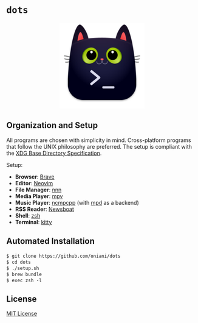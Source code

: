 # `dots`

<p align="center"><img src="kitty.png" alt="Logo" width="224" /></p>

## Organization and Setup




All programs are chosen with simplicity in mind. Cross-platform programs that
follow the UNIX philosophy are preferred. The setup is compliant with the
[XDG Base Directory Specification](https://specifications.freedesktop.org/basedir-spec/basedir-spec-latest.html).

Setup:

- **Browser**: [Brave](https://github.com/brave/brave-browser)
- **Editor**: [Neovim](https://github.com/neovim/neovim/)
- **File Manager**: [nnn](https://github.com/jarun/nnn)
- **Media Player**: [mpv](https://mpv.io/)
- **Music Player**: [ncmpcpp](https://rybczak.net/ncmpcpp/) (with [mpd](https://www.musicpd.org/) as a backend)
- **RSS Reader**: [Newsboat](https://newsboat.org/)
- **Shell**: [zsh](https://github.com/zsh-users/zsh)
- **Terminal**: [kitty](https://github.com/kovidgoyal/kitty/)

## Automated Installation

```console
$ git clone https://github.com/oniani/dots
$ cd dots
$ ./setup.sh
$ brew bundle
$ exec zsh -l
```

## License

[MIT License](LICENSE)
